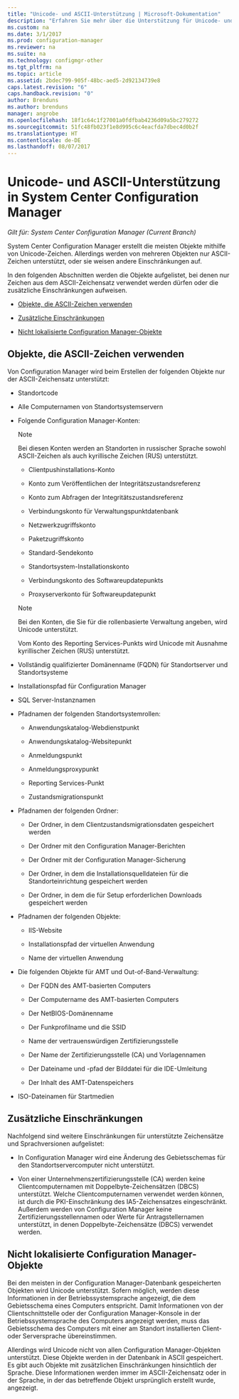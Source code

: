 ```yaml
---
title: "Unicode- und ASCII-Unterstützung | Microsoft-Dokumentation"
description: "Erfahren Sie mehr über die Unterstützung für Unicode- und ASCII-Zeichen in System Center Configuration Manager-Objekten."
ms.custom: na
ms.date: 3/1/2017
ms.prod: configuration-manager
ms.reviewer: na
ms.suite: na
ms.technology: configmgr-other
ms.tgt_pltfrm: na
ms.topic: article
ms.assetid: 2bdec799-905f-48bc-aed5-2d92134739e8
caps.latest.revision: "6"
caps.handback.revision: "0"
author: Brenduns
ms.author: brenduns
manager: angrobe
ms.openlocfilehash: 18f1c64c1f27001a0fdfbab4236d09a5bc279272
ms.sourcegitcommit: 51fc48fb023f1e8d995c6c4eacfda7dbec4d0b2f
ms.translationtype: HT
ms.contentlocale: de-DE
ms.lasthandoff: 08/07/2017
---
```

# <a name="unicode-and-ascii-support-in-system-center-configuration-manager"></a>Unicode- und ASCII-Unterstützung in System Center Configuration Manager

*Gilt für: System Center Configuration Manager (Current Branch)*

System Center Configuration Manager erstellt die meisten Objekte mithilfe von Unicode-Zeichen. Allerdings werden von mehreren Objekten nur ASCII-Zeichen unterstützt, oder sie weisen andere Einschränkungen auf.  

 In den folgenden Abschnitten werden die Objekte aufgelistet, bei denen nur Zeichen aus dem ASCII-Zeichensatz verwendet werden dürfen oder die zusätzliche Einschränkungen aufweisen.  

-   [Objekte, die ASCII-Zeichen verwenden](#BKMK_ASCIIchar)  

-   [Zusätzliche Einschränkungen](#BKMK_OtherCharLimitations)  

-   [Nicht lokalisierte Configuration Manager-Objekte](#BKMK_LangNonLocalize)  

##  <a name="BKMK_ASCIIchar"></a> Objekte, die ASCII-Zeichen verwenden  
 Von Configuration Manager wird beim Erstellen der folgenden Objekte nur der ASCII-Zeichensatz unterstützt:  

-   Standortcode  

-   Alle Computernamen von Standortsystemservern  

-   Folgende Configuration Manager-Konten:  

    > [!NOTE]  
    >  Bei diesen Konten werden an Standorten in russischer Sprache sowohl ASCII-Zeichen als auch kyrillische Zeichen (RUS) unterstützt.  

    -   Clientpushinstallations-Konto  

    -   Konto zum Veröffentlichen der Integritätszustandsreferenz  

    -   Konto zum Abfragen der Integritätszustandsreferenz  

    -   Verbindungskonto für Verwaltungspunktdatenbank  

    -   Netzwerkzugriffskonto  

    -   Paketzugriffskonto  

    -   Standard-Sendekonto  

    -   Standortsystem-Installationskonto  

    -   Verbindungskonto des Softwareupdatepunkts  

    -   Proxyserverkonto für Softwareupdatepunkt  

    > [!NOTE]  
    >  Bei den Konten, die Sie für die rollenbasierte Verwaltung angeben, wird Unicode unterstützt.  
    >   
    >  Vom Konto des Reporting Services-Punkts wird Unicode mit Ausnahme kyrillischer Zeichen (RUS) unterstützt.  

-   Vollständig qualifizierter Domänenname (FQDN) für Standortserver und Standortsysteme  

-   Installationspfad für Configuration Manager  

-   SQL Server-Instanznamen  

-   Pfadnamen der folgenden Standortsystemrollen:  

    -   Anwendungskatalog-Webdienstpunkt  

    -   Anwendungskatalog-Websitepunkt  

    -   Anmeldungspunkt  

    -   Anmeldungsproxypunkt  

    -   Reporting Services-Punkt  

    -   Zustandsmigrationspunkt  

-   Pfadnamen der folgenden Ordner:  

    -   Der Ordner, in dem Clientzustandsmigrationsdaten gespeichert werden  

    -   Der Ordner mit den Configuration Manager-Berichten  

    -   Der Ordner mit der Configuration Manager-Sicherung  

    -   Der Ordner, in dem die Installationsquelldateien für die Standorteinrichtung gespeichert werden  

    -   Der Ordner, in dem die für Setup erforderlichen Downloads gespeichert werden  

-   Pfadnamen der folgenden Objekte:  

    -   IIS-Website  

    -   Installationspfad der virtuellen Anwendung  

    -   Name der virtuellen Anwendung  

-   Die folgenden Objekte für AMT und Out-of-Band-Verwaltung:  

    -   Der FQDN des AMT-basierten Computers  

    -   Der Computername des AMT-basierten Computers  

    -   Der NetBIOS-Domänenname  

    -   Der Funkprofilname und die SSID  

    -   Name der vertrauenswürdigen Zertifizierungsstelle  

    -   Der Name der Zertifizierungsstelle (CA) und Vorlagennamen  

    -   Der Dateiname und -pfad der Bilddatei für die IDE-Umleitung  

    -   Der Inhalt des AMT-Datenspeichers  

-   ISO-Dateinamen für Startmedien  

##  <a name="BKMK_OtherCharLimitations"></a> Zusätzliche Einschränkungen  
 Nachfolgend sind weitere Einschränkungen für unterstützte Zeichensätze und Sprachversionen aufgelistet:  

-   In Configuration Manager wird eine Änderung des Gebietsschemas für den Standortservercomputer nicht unterstützt.  

-   Von einer Unternehmenszertifizierungsstelle (CA) werden keine Clientcomputernamen mit Doppelbyte-Zeichensätzen (DBCS) unterstützt. Welche Clientcomputernamen verwendet werden können, ist durch die PKI-Einschränkung des IA5-Zeichensatzes eingeschränkt. Außerdem werden von Configuration Manager keine Zertifizierungsstellennamen oder Werte für Antragstellernamen unterstützt, in denen Doppelbyte-Zeichensätze (DBCS) verwendet werden.  

##  <a name="BKMK_LangNonLocalize"></a> Nicht lokalisierte Configuration Manager-Objekte  
 Bei den meisten in der Configuration Manager-Datenbank gespeicherten Objekten wird Unicode unterstützt. Sofern möglich, werden diese Informationen in der Betriebssystemsprache angezeigt, die dem Gebietsschema eines Computers entspricht. Damit Informationen von der Clientschnittstelle oder der Configuration Manager-Konsole in der Betriebssystemsprache des Computers angezeigt werden, muss das Gebietsschema des Computers mit einer am Standort installierten Client- oder Serversprache übereinstimmen.  

 Allerdings wird Unicode nicht von allen Configuration Manager-Objekten unterstützt. Diese Objekte werden in der Datenbank in ASCII gespeichert. Es gibt auch Objekte mit zusätzlichen Einschränkungen hinsichtlich der Sprache. Diese Informationen werden immer im ASCII-Zeichensatz oder in der Sprache, in der das betreffende Objekt ursprünglich erstellt wurde, angezeigt.  
